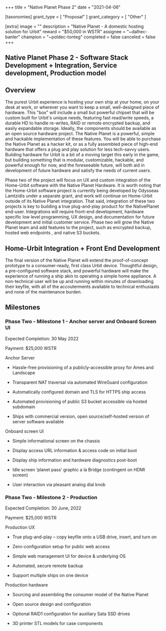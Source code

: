 +++
title = "Native Planet Phase 2"
date = "2021-04-06"

[taxonomies]
grant_type = [ "Proposal" ]
grant_category = [ "Other" ]

[extra]
image = ""
description = "Native Planet - A domestic hosting solution for Urbit"
reward = "$50,000 in WSTR"
assignee = "~dalhec-banler"
champion = "~poldec-tonteg"
completed = false
canceled = false
+++

## Native Planet Phase 2 - Software Stack Development + Integration, Service development, Production model

## Overview

The purest Urbit experience is hosting your own ship at your home, on your desk at work, or wherever you want to keep a small, well-designed piece of hardware. This "box" will include a small but powerful chipset that will be custom built for Urbit's unique needs, featuring fast read/write speeds, a durable HD to handle re-writes, RAID or remote encrypted backup, and easily expandable storage. Ideally, the components should be available as an open source hardware project. The Native Planet is a powerful, simple and hackable implementation of these features. You will be able to purchase the Native Planet as a hacker kit, or as a fully assembled piece of high-end hardware that offers a plug and play solution for less tech-savvy users. Building hardware for Urbit is a bit of a moving target this early in the game, but building something that is modular, customizable, hackable, and powerful enough for now, and the foreseeable future, will both aid in development of future hardware and satisfy the needs of current users.

Phase two of the project will focus on UX and custom integration of the Home-Urbit software with the Native Planet Hardware. It is worth noting that the Home-Urbit software project is currently being developed by Odysseas Lamtzidis under a separate grant, and work will continue on Home-Urbit outside of its Native Planet integration. That said, integration of these two projects is key to building a true plug-and-play product for the NativePlanet end-user. Integrations will require front-end development, hardware specific low level programming, UX design, and documentation for future development and initial customer service. Phase two will grow the Native Planet team and add features to the project, such as encrypted backup, hosted web endpoints , and native S3 buckets.

## Home-Urbit Integration + Front End Development

The final version of the Native Planet will extend the proof-of-concept prototype to a consumer-ready, first class Urbit device. Thoughtful design, a pre-configured software stack, and powerful hardware will make the experience of running a ship akin to operating a simple home appliance. A non-technical user will be up and running within minutes of downloading their keyfile, with all of the accouterments available to technical enthusiasts and none of the maintenance burden.

## Milestones

### Phase Two - Milestone 1 - Anchor server and Onboard Screen UI

Expected Completion: 30 May 2022

Payment: $25,000 WSTR

Anchor Server

- Hassle-free provisioning of a publicly-accessible proxy for Ames and Landscape

- Transparent NAT traversal via automated WireGuard configuration

- Automatically configured domain and TLS for HTTPS ship access

- Automated provisioning of public S3 bucket accessible via hosted subdomain

- Ships with commercial version, open source/self-hosted version of server software available

Onboard screen UI

- Simple informational screen on the chassis

- Display access URL information & access code on initial boot

- Display ship information and hardware diagnostics post-boot

- Idle screen ‘planet pass’ graphic a la Bridge (contingent on HDMI screen)

- User interaction via pleasant analog dial knob

### Phase Two - Milestone 2 - Production

Expected Completion: 30 June, 2022

Payment: $25,000 WSTR

Production UX

- True plug-and-play – copy keyfile onto a USB drive, insert, and turn on

- Zero-configuration setup for public web access

- Simple web management UI for device & underlying OS

- Automated, secure remote backup

- Support multiple ships on one device

Production hardware

- Sourcing and assembling the consumer model of the Native Planet

- Open source design and configuration

- Optional RAID1 configuration for auxiliary Sata SSD drives

- 3D printer STL models for case components
